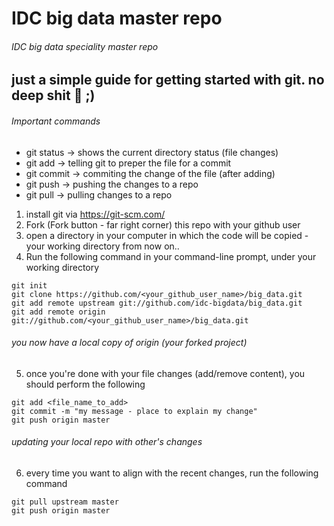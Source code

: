 # IDC big data master repo
###### IDC big data speciality master repo

## just a simple guide for getting started with git. no deep shit :poop: ;)

###### Important commands

- git status -> shows the current directory status (file changes)
- git add -> telling git to preper the file for a commit
- git commit -> commiting the change of the file (after adding)
- git push -> pushing the changes to a repo
- git pull -> pulling changes to a repo


1. install git via https://git-scm.com/
2. Fork (Fork button - far right corner) this repo with your github user
3. open a directory in your computer in which the code will be copied - your working directory from now on..
4. Run the following command in your command-line prompt, under your working directory
```
git init
git clone https://github.com/<your_github_user_name>/big_data.git
git add remote upstream git://github.com/idc-bigdata/big_data.git
git add remote origin git://github.com/<your_github_user_name>/big_data.git
```
###### you now have a local copy of origin (your forked project)
5. once you're done with your file changes (add/remove content), you should perform the following 
```
git add <file_name_to_add>
git commit -m "my message - place to explain my change"
git push origin master
```
###### updating your local repo with other's changes
6. every time you want to align with the recent changes, run the following command
```
git pull upstream master
git push origin master
```
